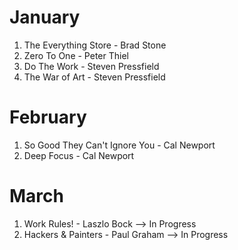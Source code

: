 # January 

1. The Everything Store - Brad Stone
2. Zero To One - Peter Thiel
3. Do The Work - Steven Pressfield
4. The War of Art - Steven Pressfield

# February 

1. So Good They Can't Ignore You - Cal Newport
2. Deep Focus - Cal Newport 

# March

1. Work Rules! - Laszlo Bock --> In Progress
2. Hackers & Painters - Paul Graham --> In Progress
